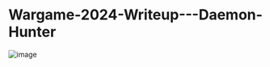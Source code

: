 # Wargame-2024-Writeup---Daemon-Hunter

![image](https://github.com/user-attachments/assets/2704d0e5-03f2-4e87-b4dc-10d291c53de1)
